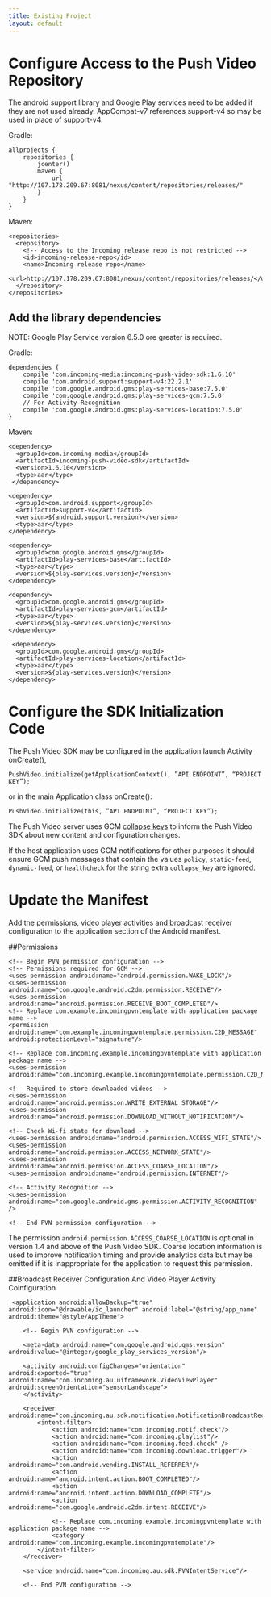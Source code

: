 ```yaml
---
title: Existing Project
layout: default
---
```



# Configure Access to the Push Video Repository

The android support library and Google Play services need to be added if they are not used already. AppCompat-v7 references support-v4 so may be used in place of support-v4.

Gradle:

    allprojects {
        repositories {
            jcenter()
            maven {
                url "http://107.178.209.67:8081/nexus/content/repositories/releases/"
            }
        }
    }

Maven:

    <repositories>
      <repository>
        <!-- Access to the Incoming release repo is not restricted -->
        <id>incoming-release-repo</id>
        <name>Incoming release repo</name>
        <url>http://107.178.209.67:8081/nexus/content/repositories/releases/</url>
      </repository>
    </repositories>

## Add the library dependencies

NOTE: Google Play Service version 6.5.0 ore greater is required.

Gradle:

    dependencies {
        compile 'com.incoming-media:incoming-push-video-sdk:1.6.10'
        compile 'com.android.support:support-v4:22.2.1'
        compile 'com.google.android.gms:play-services-base:7.5.0'
        compile 'com.google.android.gms:play-services-gcm:7.5.0'
        // For Activity Recognition
        compile 'com.google.android.gms:play-services-location:7.5.0'
    }

Maven:

    <dependency>
      <groupId>com.incoming-media</groupId>
      <artifactId>incoming-push-video-sdk</artifactId>
      <version>1.6.10</version>
      <type>aar</type>
     </dependency>

    <dependency>
      <groupId>com.android.support</groupId>
      <artifactId>support-v4</artifactId>
      <version>${android.support.version}</version>
      <type>aar</type>
    </dependency>

    <dependency>
      <groupId>com.google.android.gms</groupId>
      <artifactId>play-services-base</artifactId>
      <type>aar</type>
      <version>${play-services.version}</version>
    </dependency>

    <dependency>
      <groupId>com.google.android.gms</groupId>
      <artifactId>play-services-gcm</artifactId>
      <type>aar</type>
      <version>${play-services.version}</version>
    </dependency>
  
     <dependency>
      <groupId>com.google.android.gms</groupId>
      <artifactId>play-services-location</artifactId>
      <type>aar</type>
      <version>${play-services.version}</version>
    </dependency>

# Configure the SDK Initialization Code

The Push Video SDK may be configured in the application launch Activity onCreate(),

    PushVideo.initialize(getApplicationContext(), ”API ENDPOINT”, “PROJECT KEY”);
    
or in the main Application class onCreate():

    PushVideo.initialize(this, ”API ENDPOINT”, “PROJECT KEY”);

The Push Video server uses GCM [collapse keys](https://developers.google.com/cloud-messaging/concept-options#collapsible_and_non-collapsible_messages) to inform the Push Video SDK about new content and configuration changes.

If the host application uses GCM notifications for other purposes it should ensure GCM push messages that contain the values `policy`, `static-feed`, `dynamic-feed`, or `healthcheck` for the string extra `collapse_key` are ignored.

# Update the Manifest


Add the permissions, video player activities and broadcast receiver configuration to the application section of the Android manifest.

##Permissions

    <!-- Begin PVN permission configuration -->
    <!-- Permissions required for GCM -->
    <uses-permission android:name="android.permission.WAKE_LOCK"/>
    <uses-permission android:name="com.google.android.c2dm.permission.RECEIVE"/>
    <uses-permission android:name="android.permission.RECEIVE_BOOT_COMPLETED"/>
    <!-- Replace com.example.incomingpvntemplate with application package name -->
    <permission android:name="com.example.incomingpvntemplate.permission.C2D_MESSAGE" android:protectionLevel="signature"/>

    <!-- Replace com.incoming.example.incomingpvntemplate with application package name -->
    <uses-permission android:name="com.incoming.example.incomingpvntemplate.permission.C2D_MESSAGE"/>

    <!-- Required to store downloaded videos -->
    <uses-permission android:name="android.permission.WRITE_EXTERNAL_STORAGE"/>
    <uses-permission android:name="android.permission.DOWNLOAD_WITHOUT_NOTIFICATION"/>

    <!-- Check Wi-fi state for download -->
    <uses-permission android:name="android.permission.ACCESS_WIFI_STATE"/>
    <uses-permission android:name="android.permission.ACCESS_NETWORK_STATE"/>
    <uses-permission android:name="android.permission.ACCESS_COARSE_LOCATION"/>
    <uses-permission android:name="android.permission.INTERNET"/>

    <!-- Activity Recognition -->
    <uses-permission android:name="com.google.android.gms.permission.ACTIVITY_RECOGNITION" />
   
    <!-- End PVN permission configuration -->

The permission `android.permission.ACCESS_COARSE_LOCATION` is optional in version 1.4 and above of the Push Video SDK. Coarse location information is used to improve notification timing and provide analytics data but may be omitted if it is inappropriate for the application to request this permission.

##Broadcast Receiver Configuration And Video Player Activity Coinfiguration

     <application android:allowBackup="true" android:icon="@drawable/ic_launcher" android:label="@string/app_name" android:theme="@style/AppTheme">

        <!-- Begin PVN configuration -->

        <meta-data android:name="com.google.android.gms.version" android:value="@integer/google_play_services_version"/>

        <activity android:configChanges="orientation" android:exported="true" android:name="com.incoming.au.uiframework.VideoViewPlayer" android:screenOrientation="sensorLandscape">
        </activity>

        <receiver android:name="com.incoming.au.sdk.notification.NotificationBroadcastReceiver">
            <intent-filter>
                <action android:name="com.incoming.notif.check"/>
                <action android:name="com.incoming.playlist"/>
                <action android:name="com.incoming.feed.check" />
                <action android:name="com.incoming.download.trigger"/>
                <action android:name="com.android.vending.INSTALL_REFERRER"/>
                <action android:name="android.intent.action.BOOT_COMPLETED"/>
                <action android:name="android.intent.action.DOWNLOAD_COMPLETE"/>
                <action android:name="com.google.android.c2dm.intent.RECEIVE"/>

                <!-- Replace com.incoming.example.incomingpvntemplate with application package name -->
                <category android:name="com.incoming.example.incomingpvntemplate"/>
            </intent-filter>
        </receiver>

        <service android:name="com.incoming.au.sdk.PVNIntentService"/>

        <!-- End PVN configuration -->



